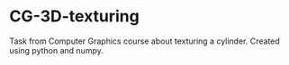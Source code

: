 # CG-3D-texturing
Task from Computer Graphics course about texturing a cylinder.
Created using python and numpy.
